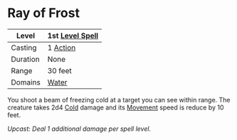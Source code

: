 ---
---

# Ray of Frost

|Level|1st [Level Spell](../../../Spell%20Level.md)|
|-----|---------------|
|Casting|1 [Action](../../../../Game%20Procedures/Action.md)|
|Duration|None|
|Range|30 feet|
|Domains|[Water](../../../Spell%20Domains/Water.md)|

You shoot a beam of freezing cold at a target you can see within range. The creature takes 2d4 [Cold](../../../../Damage%20Types/Cold.md) damage and its [Movement](../../../../Game%20Procedures/Movement.md) speed is reduce by 10 feet.

*Upcast: Deal 1 additional damage per spell level.*
